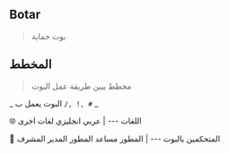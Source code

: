## Botar
> بوت حماية

## المخطط
> مخطط يبين طريقة عمل البوت 

_ البوت يعمل ب `/, !, #` _

🌐 اللغات 
--- |
عربي
انجليزي
لغات اخرى

👥 المتحكمين بالبوت
--- |
المطور
مساعد المطور
المدير
المشرف
